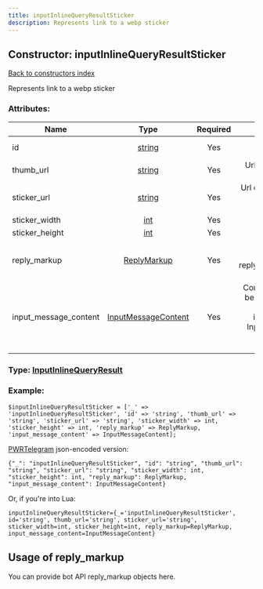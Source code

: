 ```yaml
---
title: inputInlineQueryResultSticker
description: Represents link to a webp sticker
---
```

## Constructor: inputInlineQueryResultSticker  
[Back to constructors index](index.md)



Represents link to a webp sticker

### Attributes:

| Name     |    Type       | Required | Description |
|----------|:-------------:|:--------:|------------:|
|id|[string](../types/string.md) | Yes|Unique identifier of this result|
|thumb\_url|[string](../types/string.md) | Yes|Url of the sticker thumb, if exists|
|sticker\_url|[string](../types/string.md) | Yes|Url of the webp sticker (file with a sticker must not exceed 5MB)|
|sticker\_width|[int](../types/int.md) | Yes|Width of the sticker|
|sticker\_height|[int](../types/int.md) | Yes|Height of the sticker|
|reply\_markup|[ReplyMarkup](../types/ReplyMarkup.md) | Yes|Message reply markup, should be of type replyMarkupInlineKeyboard or null|
|input\_message\_content|[InputMessageContent](../types/InputMessageContent.md) | Yes|Content of the message to be sent, should be of type inputMessageText or inputMessageSticker or InputMessageLocation or InputMessageVenue or InputMessageContact|



### Type: [InputInlineQueryResult](../types/InputInlineQueryResult.md)


### Example:

```
$inputInlineQueryResultSticker = ['_' => 'inputInlineQueryResultSticker', 'id' => 'string', 'thumb_url' => 'string', 'sticker_url' => 'string', 'sticker_width' => int, 'sticker_height' => int, 'reply_markup' => ReplyMarkup, 'input_message_content' => InputMessageContent];
```  

[PWRTelegram](https://pwrtelegram.xyz) json-encoded version:

```
{"_": "inputInlineQueryResultSticker", "id": "string", "thumb_url": "string", "sticker_url": "string", "sticker_width": int, "sticker_height": int, "reply_markup": ReplyMarkup, "input_message_content": InputMessageContent}
```


Or, if you're into Lua:  


```
inputInlineQueryResultSticker={_='inputInlineQueryResultSticker', id='string', thumb_url='string', sticker_url='string', sticker_width=int, sticker_height=int, reply_markup=ReplyMarkup, input_message_content=InputMessageContent}

```



## Usage of reply_markup

You can provide bot API reply_markup objects here.  


